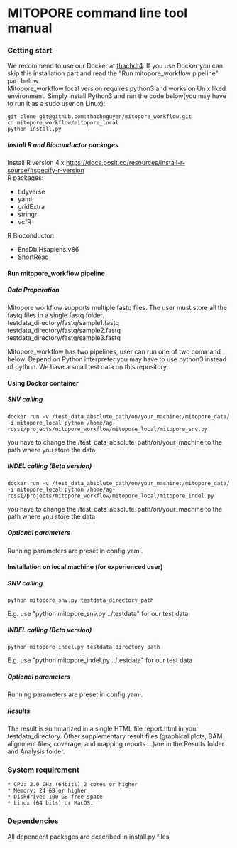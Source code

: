 # MITOPORE command line tool manual

### Getting start
We recommend to use our Docker at [thachdt4](https://hub.docker.com/repository/docker/thachdt4/mitopore_local/). If you use Docker you can skip this installation part and read the "Run mitopore_workflow pipeline" part below. <br> 
Mitopore_workflow local version requires python3 and works on Unix liked environment. 
Simply install Python3 and run the code below(you may have to run it as a sudo user on Linux):
```console
git clone git@github.com:thachnguyen/mitopore_workflow.git
cd mitopore_workflow/mitopore_local
python install.py
```
##### Install R and Bioconductor packages
Install R version 4.x
https://docs.posit.co/resources/install-r-source/#specify-r-version<br>
R packages:
* tidyverse
* yaml
* gridExtra
* stringr
* vcfR

R Bioconductor:
* EnsDb.Hsapiens.v86
* ShortRead

#### Run mitopore_workflow pipeline
##### Data Preparation
Mitopore workflow supports multiple fastq files. The user must store all the fastq files in a single fastq folder.<br>
testdata_directory/fastq/sample1.fastq<br>
testdata_directory/fastq/sample2.fastq<br>
testdata_directory/fastq/sample3.fastq<br>

Mitopore_workflow has two pipelines, user can run one of two command below. Depend on Python interpreter you may have to use python3 instead of python. We have a small test data on this repository.
#### Using Docker container
##### SNV calling 
```console
docker run -v /test_data_absolute_path/on/your_machine:/mitopore_data/ -i mitopore_local python /home/ag-rossi/projects/mitopore_workflow/mitopore_local/mitopore_snv.py
```
you have to change the /test_data_absolute_path/on/your_machine to the path where you store the data 

##### INDEL calling (Beta version)
```console
docker run -v /test_data_absolute_path/on/your_machine:/mitopore_data/ -i mitopore_local python /home/ag-rossi/projects/mitopore_workflow/mitopore_local/mitopore_indel.py 
```
you have to change the /test_data_absolute_path/on/your_machine to the path where you store the data 
##### Optional parameters
Running parameters are preset in config.yaml. 

#### Installation on local machine (for experienced user)
##### SNV calling
```console
python mitopore_snv.py testdata_directory_path 
```
E.g. use "python mitopore_snv.py ../testdata" for our test data

##### INDEL calling (Beta version)
```console
python mitopore_indel.py testdata_directory_path 
```
E.g. use "python mitopore_indel.py ../testdata" for our test data
##### Optional parameters
Running parameters are preset in config.yaml. 
##### Results
The result is summarized in a single HTML file report.html in your testdata_directory. Other supplementary result files (graphical plots, BAM alignment files, coverage, and mapping reports ...)are in the Results folder and Analysis folder.


### System requirement
    * CPU: 2.0 GHz (64bits) 2 cores or higher
    * Memory: 24 GB or higher
    * Diskdrive: 100 GB free space 
    * Linux (64 bits) or MacOS.
### Dependencies
All dependent packages are described in install.py files